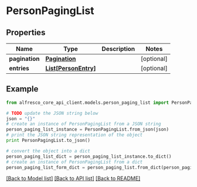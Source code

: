 # PersonPagingList


## Properties
Name | Type | Description | Notes
------------ | ------------- | ------------- | -------------
**pagination** | [**Pagination**](Pagination.md) |  | [optional] 
**entries** | [**List[PersonEntry]**](PersonEntry.md) |  | [optional] 

## Example

```python
from alfresco_core_api_client.models.person_paging_list import PersonPagingList

# TODO update the JSON string below
json = "{}"
# create an instance of PersonPagingList from a JSON string
person_paging_list_instance = PersonPagingList.from_json(json)
# print the JSON string representation of the object
print PersonPagingList.to_json()

# convert the object into a dict
person_paging_list_dict = person_paging_list_instance.to_dict()
# create an instance of PersonPagingList from a dict
person_paging_list_form_dict = person_paging_list.from_dict(person_paging_list_dict)
```
[[Back to Model list]](../README.md#documentation-for-models) [[Back to API list]](../README.md#documentation-for-api-endpoints) [[Back to README]](../README.md)


